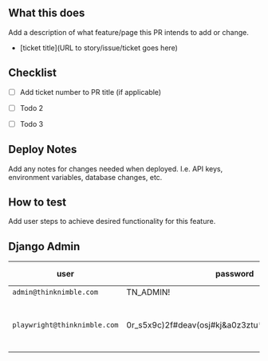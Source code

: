## What this does

Add a description of what feature/page this PR intends to add or change.

- [ticket title](URL to story/issue/ticket goes here)

## Checklist
- [ ] Add ticket number to PR title (if applicable)
- [ ] Todo 2
- [ ] Todo 3


## Deploy Notes

Add any notes for changes needed when deployed. I.e. API keys, environment variables, database changes, etc.

## How to test

Add user steps to achieve desired functionality for this feature.

## Django Admin
| user | password | has admin | notes |
| --- | --- | --- | --- |
| `admin@thinknimble.com` | TN_ADMIN! | :white_check_mark: | |
| `playwright@thinknimble.com` | 0r_s5x9c)2f#deav(osj#kj&a0z3ztu*mie6ju3!axrm6v1)7o | :x: | Only use for automated E2E testing |
